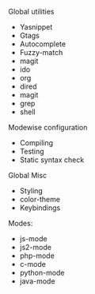 Global utilities
 - Yasnippet
 - Gtags
 - Autocomplete
 - Fuzzy-match
 - magit
 - ido
 - org
 - dired
 - magit
 - grep
 - shell

Modewise configuration
 - Compiling
 - Testing
 - Static syntax check

Global Misc
 - Styling
  - color-theme
 - Keybindings

Modes:
 - js-mode
 - js2-mode
 - php-mode
 - c-mode
 - python-mode
 - java-mode